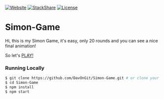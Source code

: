 [![Website](https://img.shields.io/website/https://davongit.github.io/Simon-Game.svg?maxAge=2592000)](https://davongit.github.io/Simon-Game/)
[![StackShare](http://img.shields.io/badge/tech-stack-0690fa.svg?style=flat)](http://stackshare.io/DavOnGit/myown)
[![License](https://img.shields.io/cocoapods/l/AFNetworking.svg)](http://doge.mit-license.org)

# **Simon-Game**

Hi, this is my Simon Game, it's easy, only 20 rounds and you can see a nice final animation!

So let's [PLAY!](https://davongit.github.io/Simon-Game/)

### Running Locally

```sh
$ git clone https://github.com/DavOnGit/Simon-Game.git # or clone your own fork
$ cd Simon-Game
$ npm install
$ npm start
```
